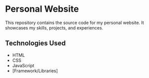 # Personal Website

This repository contains the source code for my personal website. It showcases my skills, projects, and experiences.

## Technologies Used

- HTML
- CSS
- JavaScript
- [Framework/Libraries]


